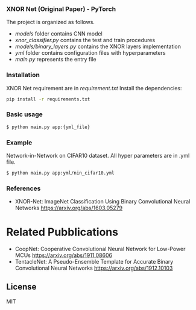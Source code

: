 ### XNOR Net (Original Paper) - PyTorch 

The project is organized as follows.

  - *models* folder contains CNN model
  - *xnor_classifier.py* contains the test and train procedures
  - *models/binary_layers.py* contains the XNOR layers implementation
  - *yml* folder contains configuration files with hyperparameters
  - *main.py* represents the entry file

### Installation

XNOR Net requirement are in *requirement.txt*
Install the dependencies:

```sh
pip install -r requirements.txt
```
### Basic usage
```sh
$ python main.py app:{yml_file}
```
### Example 
Network-in-Network on CIFAR10 dataset. All hyper parameters are in .yml file. 
```sh
$ python main.py app:yml/nin_cifar10.yml
```
### References

- XNOR-Net: ImageNet Classification Using Binary Convolutional Neural Networks  https://arxiv.org/abs/1603.05279

# Related Pubblications
  - CoopNet: Cooperative Convolutional Neural Network for Low-Power MCUs https://arxiv.org/abs/1911.08606
  - TentacleNet: A Pseudo-Ensemble Template for Accurate Binary Convolutional Neural Networks https://arxiv.org/abs/1912.10103

License
----

MIT





